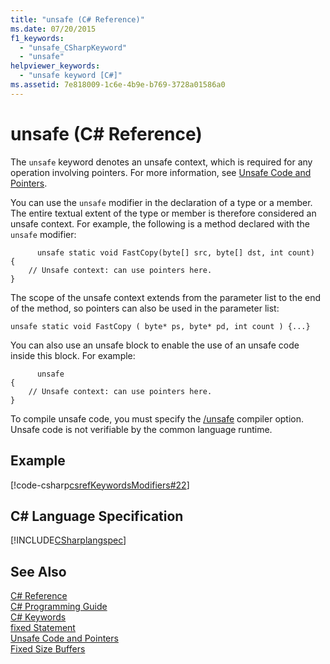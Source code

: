 ```yaml
---
title: "unsafe (C# Reference)"
ms.date: 07/20/2015
f1_keywords: 
  - "unsafe_CSharpKeyword"
  - "unsafe"
helpviewer_keywords: 
  - "unsafe keyword [C#]"
ms.assetid: 7e818009-1c6e-4b9e-b769-3728a01586a0
---
```

# unsafe (C# Reference)
The `unsafe` keyword denotes an unsafe context, which is required for any operation involving pointers. For more information, see [Unsafe Code and Pointers](../../../csharp/programming-guide/unsafe-code-pointers/index.md).  
  
 You can use the `unsafe` modifier in the declaration of a type or a member. The entire textual extent of the type or member is therefore considered an unsafe context. For example, the following is a method declared with the `unsafe` modifier:  
  
```  
      unsafe static void FastCopy(byte[] src, byte[] dst, int count)  
{  
    // Unsafe context: can use pointers here.  
}  
```  
  
 The scope of the unsafe context extends from the parameter list to the end of the method, so pointers can also be used in the parameter list:  
  
```  
unsafe static void FastCopy ( byte* ps, byte* pd, int count ) {...}  
```  
  
 You can also use an unsafe block to enable the use of an unsafe code inside this block. For example:  
  
```  
      unsafe  
{  
    // Unsafe context: can use pointers here.  
}  
```  
  
 To compile unsafe code, you must specify the [/unsafe](../../../csharp/language-reference/compiler-options/unsafe-compiler-option.md) compiler option. Unsafe code is not verifiable by the common language runtime.  
  
## Example  
 [!code-csharp[csrefKeywordsModifiers#22](../../../csharp/language-reference/keywords/codesnippet/CSharp/unsafe_1.cs)]  
  
## C# Language Specification  
 [!INCLUDE[CSharplangspec](~/includes/csharplangspec-md.md)]  
  
## See Also  
 [C# Reference](../../../csharp/language-reference/index.md)  
 [C# Programming Guide](../../../csharp/programming-guide/index.md)  
 [C# Keywords](../../../csharp/language-reference/keywords/index.md)  
 [fixed Statement](../../../csharp/language-reference/keywords/fixed-statement.md)  
 [Unsafe Code and Pointers](../../../csharp/programming-guide/unsafe-code-pointers/index.md)  
 [Fixed Size Buffers](../../../csharp/programming-guide/unsafe-code-pointers/fixed-size-buffers.md)
